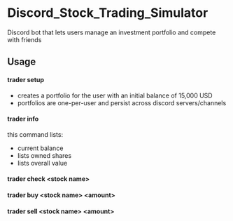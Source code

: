 # Discord_Stock_Trading_Simulator
Discord bot that lets users manage an investment portfolio and compete with friends

## Usage
#### trader setup
 - creates a portfolio for the user with an initial balance of 15,000 USD
 - portfolios are one-per-user and persist across discord servers/channels
#### trader info
 this command lists: 
 - current balance
 - lists owned shares
 - lists overall value
#### trader check \<stock name\>
#### trader buy \<stock name\> \<amount\>
#### trader sell \<stock name\> \<amount\>
